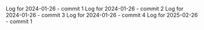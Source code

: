 Log for 2024-01-26 - commit 1
Log for 2024-01-26 - commit 2
Log for 2024-01-26 - commit 3
Log for 2024-01-26 - commit 4
Log for 2025-02-26 - commit 1
